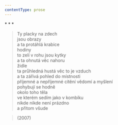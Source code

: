 ```yaml
---
contentType: prose
---
```


\* \* \*

> Ty placky na zdech  
> jsou obrazy  
> a ta protáhlá krabice  
> hodiny  
> to zelí v rohu jsou kytky  
> a ta ohnutá věc nahoru  
> židle  
> ta průhledná hustá věc to je vzduch  
> a ta zářivá pohled do místnosti  
> příjemné a nepříjemné cítění vědomí a myšlení  
> pohybují se hodně  
> okolo toho těla  
> ve kterém sedím jako v kombíku  
> nikde nikde není prázdno  
> a přitom všude

> (2007)
